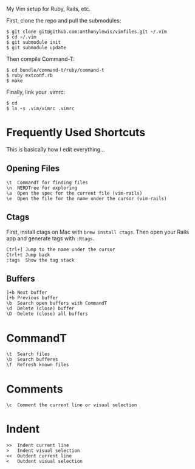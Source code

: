 My Vim setup for Ruby, Rails, etc.

First, clone the repo and pull the submodules:

```
$ git clone git@github.com:anthonylewis/vimfiles.git ~/.vim
$ cd ~/.vim
$ git submodule init
$ git submodule update
```

Then compile Command-T:

```
$ cd bundle/command-t/ruby/command-t
$ ruby extconf.rb
$ make
```

Finally, link your .vimrc:

```
$ cd
$ ln -s .vim/vimrc .vimrc
```

# Frequently Used Shortcuts

This is basically how I edit everything...

## Opening Files

```
\t  CommandT for finding files
\n  NERDTree for exploring
\a  Open the spec for the current file (vim-rails)
\e  Open the file for the name under the cursor (vim-rails)
```

## Ctags

First, install ctags on Mac with `brew install ctags`. Then open your Rails app and generate tags with `:Rtags`.

```
Ctrl+] Jump to the name under the cursor
Ctrl+t Jump back
:tags  Show the tag stack
```

## Buffers

```
]+b Next buffer
[+b Previous buffer
\b  Search open buffers with CommandT
\d  Delete (close) buffer
\D  Delete (close) all buffers
```

# CommandT

```
\t  Search files
\b  Search bufferes
\f  Refresh known files
```

# Comments

```
\c  Comment the current line or visual selection
```

# Indent

```
>>  Indent current line
>   Indent visual selection
<<  Outdent current line
<   Outdent visual selection
```
